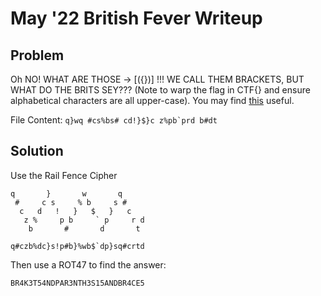 # May '22 British Fever Writeup

## Problem

Oh NO! WHAT ARE THOSE -> [({})] !!! WE CALL THEM BRACKETS, BUT WHAT DO THE BRITS SEY??? (Note to warp the flag in CTF{} and ensure alphabetical characters are all upper-case). You may find [this](https://en.wikipedia.org/wiki/Rail_fence_cipher) useful.

File Content: ```q}wq #cs%bs# cd!}$}c z%pb`prd b#dt```

## Solution

Use the Rail Fence Cipher

```
q       }       w       q
 #     c s     % b     s #
  c   d   !   }   $   }   c
   z %     p b     ` p     r d
    b       #       d       t
```

```
q#czb%dc}s!p#b}%wb$`dp}sq#crtd
```

Then use a ROT47 to find the answer: 

```
BR4K3T54NDPAR3NTH3S15ANDBR4CE5
```


